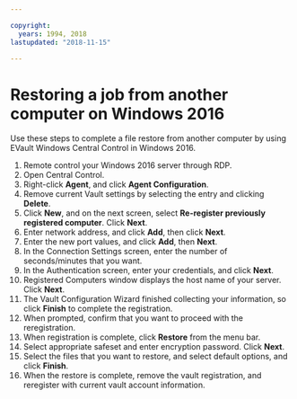 ```yaml
---

copyright:
  years: 1994, 2018
lastupdated: "2018-11-15"

---
```


# Restoring a job from another computer on Windows 2016

Use these steps to complete a file restore from another computer by using EVault Windows Central Control in Windows 2016.

1. Remote control your Windows 2016 server through RDP.
2. Open Central Control.
3. Right-click **Agent**, and click **Agent Configuration**.
4. Remove current Vault settings by selecting the entry and clicking **Delete**.
5. Click **New**, and on the next screen, select **Re-register previously registered computer**. Click **Next**.
6. Enter network address, and click **Add**, then click **Next**.
7. Enter the new port values, and click **Add**, then **Next**.
8. In the Connection Settings screen, enter the number of seconds/minutes that you want.
9. In the Authentication screen, enter your credentials, and click **Next**.
10. Registered Computers window displays the host name of your server. Click **Next**.
11.	The Vault Configuration Wizard finished collecting your information, so click **Finish** to complete the registration.
12. When prompted, confirm that you want to proceed with the reregistration.
13. When registration is complete, click **Restore** from the menu bar.
9.	Select appropriate safeset and enter encryption password. Click **Next**.
10.	Select the files that you want to restore, and select default options, and click **Finish**.
11.	When the restore is complete, remove the vault registration, and reregister with current vault account information.
